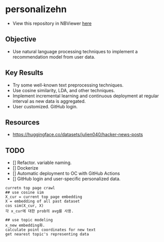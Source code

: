 # personalizehn
- View this repository in NBViewer [here](https://nbviewer.org/github/jhojin7/personalizehn/tree/main/)

## Objective
- Use natural language processing techniques to implement a recommendation model from user data.

## Key Results
- Try some well-known text preprocessing techniques.
- Use cosine similarity, LDA, and other techniques.
- Implement incremental learning and continuous deployment at regular interval as new data is aggregated.
- User customized. GitHub login.

## Resources
- https://huggingface.co/datasets/julien040/hacker-news-posts

## TODO
- [] Refactor. variable naming.
- [] Dockerize 
- [] Automatic deployment to OC with GitHub Actions
- [] GitHub login and user-specific personalized data.



```
curretn top page crawl
## use cosine sim
X_cur = current top page embedding
X = embedding of all past dataset
cos sim(X_cur, X)
각 x_cur에 대한 prob의 avg를 사용.

## use topic modeling
x_new embedding화.
calculate point coordinates for new text
get nearest topic's representing data


```
